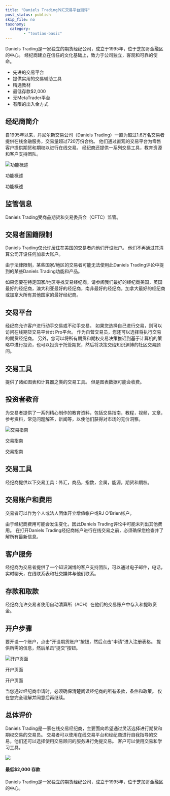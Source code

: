 ```yaml
---
title: "Daniels Trading外汇交易平台测评"
post_status: publish
skip_file: no
taxonomy:
  category:
        - "toutiao-basic"
---
```


Daniels Trading是一家独立的期货经纪公司，成立于1995年，位于芝加哥金融区的中心。 经纪商建立在信任的文化基础上，致力于公司独立，客观和可靠的使命。

- 先进的交易平台
- 提供实用的交易辅助工具
- 精选教材
- 最低存款$2,000
- 无MetaTrader平台
- 有限的出入金方式

## 经纪商简介

自1995年以来，丹尼尔斯交易公司（Daniels Trading）一直为超过1.6万名交易者提供在线金融服务，交易量超过720万份合约。 他们通过直观的交易平台为零售客户提供期货和期权以进行在线交易。 经纪商还提供一系列交易工具，教育资源和客户支持团队。

![功能概述](https://cdn.fendou.la/funstoutiao/2020/11/Daniels-Trading-Review-Features-Overview-1024x565.jpg "功能概述")

功能概述

功能概述

## 监管信息

Daniels Trading受商品期货和交易委员会（CFTC）监管。

## 交易者国籍限制

Daniels Trading仅允许居住在美国的交易者向他们开设账户。 他们不再通过其清算公司开设任何加拿大账户。

由于法律限制，某些国家/地区的交易者可能无法使用此Daniels Trading评论中提到的某些Daniels Trading功能和产品。

如果您要在特定国家/地区寻找交易经纪商，请参阅我们最好的经纪商美国，英国最好的经纪商，澳大利亚最好的经纪商，南非最好的经纪商，加拿大最好的经纪商或加拿大所有其他国家的最好经纪商。

## 交易平台

经纪商允许客户进行动手交易或不动手交易。 如果您选择自己进行交易，则可以访问在线期货交易平台dt Pro平台。 作为自营交易员，您还可以选择将执行交易的期货经纪商。 另外，您可以将所有期货和期权交易决策推迟到基于计算机的策略中进行投资，也可以投资于托管期货，然后将决策交给知识渊博的社区交易顾问。

## 交易工具

提供了诸如图表和计算器之类的交易工具。 但是图表数据可能会收费。

## 投资者教育

为交易者提供了一系列精心制作的教育资料，包括交易指南，教程，视频，文章，参考资料，常见问题解答，新闻等，以使他们获得对市场的无价洞察。

![交易指南](https://cdn.fendou.la/funstoutiao/2020/11/Daniels-Trading-Review-Guides-1024x365.jpg "交易指南")

交易指南

交易指南

## 交易工具

经纪商提供以下交易工具：外汇，商品，指数，金属，能源，期货和期权。

## 交易账户和费用

交易者可以作为个人或法人团体开立增值帐户或RJ O'Brien帐户。

由于经纪商费用可能会发生变化，因此Daniels Trading评论中可能未列出其他费用。 在打开Daniels Trading经纪商帐户进行在线交易之前，必须确保您检查并了解所有最新信息。

## 客户服务

经纪商为交易者提供了一个知识渊博的客户支持团队，可以通过电子邮件，电话，实时聊天，在线联系表和社交媒体与他们联系。

## 存款和取款

经纪商允许交易者使用自动清算所（ACH）在他们的交易账户中存入和提取资金。

## 开户步骤

要开设一个账户，点击“开设期货账户”按钮，然后点击“申请”进入注册表格。 提供所需的信息，然后单击“提交”按钮。

![开户页面](https://cdn.fendou.la/funstoutiao/2020/11/Daniels-Trading-Review-Account-Opening-Page.png "开户页面")

开户页面

开户页面

当您通过经纪商申请时，必须确保清楚阅读经纪商的所有条款，条件和政策。 仅在您完全理解并同意后再继续。

## 总体评价

Daniels Trading是一家在线交易经纪商，主要面向希望通过灵活选择进行期货和期权交易的交易员。 交易者可以使用在线交易平台和经纪商进行自我指导的交易，他们还可以选择使用交易顾问的服务进行免提交易。 客户可以使用交易和学习工具。

![](https://cdn.fendou.la/funstoutiao/2020/11/Daniels-Trading-Logo.png)

#### **最低$2,000** 存款

Daniels Trading是一家独立的期货经纪公司，成立于1995年，位于芝加哥金融区的中心。
